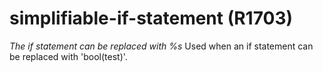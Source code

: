 # simplifiable-if-statement (R1703)

*The if statement can be replaced with %s* Used when an if statement can
be replaced with 'bool(test)'.
